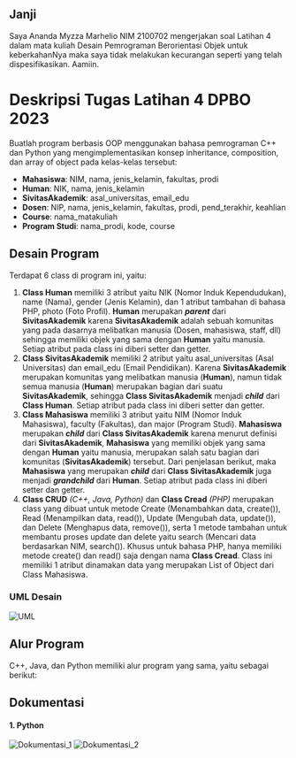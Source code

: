 ## Janji
Saya Ananda Myzza Marhelio NIM 2100702 mengerjakan soal Latihan 4 dalam mata kuliah Desain Pemrograman Berorientasi Objek untuk keberkahanNya maka saya tidak melakukan kecurangan seperti yang telah dispesifikasikan. Aamiin.

# Deskripsi Tugas Latihan 4 DPBO 2023
Buatlah program berbasis OOP menggunakan bahasa pemrograman C++ dan Python  yang mengimplementasikan konsep inheritance, composition, dan array of object pada kelas-kelas tersebut:
* **Mahasiswa**: NIM, nama, jenis_kelamin, fakultas, prodi
* **Human**: NIK, nama, jenis_kelamin
* **SivitasAkademik**: asal_universitas, email_edu
* **Dosen**: NIP, nama, jenis_kelamin, fakultas, prodi, pend_terakhir, keahlian
* **Course**: nama_matakuliah
* **Program Studi**: nama_prodi, kode, course

## Desain Program
Terdapat 6 class di program ini, yaitu:
1. **Class Human** memiliki 3 atribut yaitu NIK (Nomor Induk Kependudukan), name (Nama), gender (Jenis Kelamin), dan 1 atribut tambahan di bahasa PHP, photo (Foto Profil). **Human** merupakan **_parent_** dari **SivitasAkademik** karena **SivitasAkademik** adalah sebuah komunitas yang pada dasarnya melibatkan manusia (Dosen, mahasiswa, staff, dll) sehingga memiliki objek yang sama dengan **Human** yaitu manusia. Setiap atribut pada class ini diberi setter dan getter.
2. **Class SivitasAkademik** memiliki 2 atribut yaitu asal_universitas (Asal Universitas) dan email_edu (Email Pendidikan). Karena **SivitasAkademik** merupakan komunitas yang melibatkan manusia (**Human**), namun tidak semua manusia (**Human**) merupakan bagian dari suatu **SivitasAkademik**, sehingga **Class SivitasAkademik** menjadi **_child_** dari **Class Human**. Setiap atribut pada class ini diberi setter dan getter.
3. **Class Mahasiswa** memiliki 3 atribut yaitu NIM (Nomor Induk Mahasiswa), faculty (Fakultas), dan major (Program Studi). **Mahasiswa** merupakan **_child_** dari **Class SivitasAkademik** karena menurut definisi dari **SivitasAkademik**, **Mahasiswa** yang memiliki objek yang sama dengan **Human** yaitu manusia, merupakan salah satu bagian dari komunitas (**SivitasAkademik**) tersebut. Dari penjelasan berikut, maka **Mahasiswa** yang merupakan **_child_** dari **Class SivitasAkademik** juga menjadi **_grandchild_** dari **Human**. Setiap atribut pada class ini diberi setter dan getter.
4. **Class CRUD** _(C++, Java, Python)_ dan **Class Cread** _(PHP)_ merupakan class yang dibuat untuk metode Create (Menambahkan data, create()), Read (Menampilkan data, read()), Update (Mengubah data, update()), dan Delete (Menghapus data, remove()), serta 1 metode tambahan untuk membantu proses update dan delete yaitu search (Mencari data berdasarkan NIM, search()). Khusus untuk bahasa PHP, hanya memiliki metode create() dan read() saja dengan nama **Class Cread**. Class ini memiliki 1 atribut dinamakan data yang merupakan List of Object dari Class Mahasiswa.

### UML Desain
![UML](https://user-images.githubusercontent.com/100767177/222177014-e88d0183-d0ea-4019-9d24-9d49b6882730.png)

## Alur Program
C++, Java, dan Python memiliki alur program yang sama, yaitu sebagai berikut:

## Dokumentasi
#### 1. Python
![Dokumentasi_1](https://user-images.githubusercontent.com/100767177/222172065-a72e4fb2-bd8d-4d9f-b907-bc3558585fe6.png)
![Dokumentasi_2](https://user-images.githubusercontent.com/100767177/222172073-d0e9e7d9-70d3-4025-b84c-f1377e2abd02.png)
